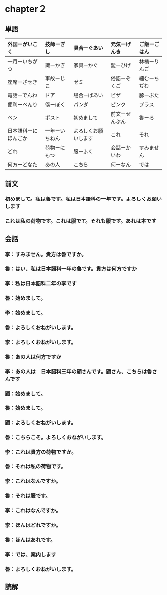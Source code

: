 # chapter２
## 単語
| 外国ーがいこく | 技師ーぎし | 具合ーぐあい | 元気ーげんき   | ご飯ーごはん |
|:---------------|:-----------|:-------------|:---------------|:-------------|
| 一月ーいちがつ | 鍵ーかぎ   | 家具ーかぐ   | 髭ーひげ       | 林檎ーりんご |
| 座席ーざせき   | 事故ーじこ | ゼミ         | 俗語ーぞくご   | 縮むーちぢむ |
| 電話ーでんわ   | ドア       | 場合ーばあい | ビザ           | 豚ーぶた     |
| 便利ーべんり   | 僕ーぼく   | パンダ       | ピンク         | プラス       |
| ペン           | ポスト     | 初めまして   | 前文ーぜんぶん | 魯ーろ       |
|日本語科ーにほんごか|一年ーいちねん|よろしくお願いします|これ|それ|あれ|
|どれ |荷物ーにもつ|服ーふく |会話ーかいわ|すみません |貴方ーあなた|
|何方ーどなた|あの人|こちら |何ーなん|では|案内しますーあんないします|
## 前文
### 初めまして。私は魯です。私は日本語科の一年です。よろしくお願いします
### これは私の荷物です。これは服です。それも服です。あれは本です
## 会話
### 李：すみません。貴方は魯ですか。
### 魯：はい、私は日本語科一年の魯です。貴方は何方ですか
### 李：私は日本語科二年の李です
### 魯：始めまして。
### 李：始めまして。
### 魯：よろしくおねがいします。
### 李：よろしくおねがいします。
### 魯：あの人は何方ですか
### 李：あの人は　日本語科三年の顧さんです。顧さん、こちらは魯さんです
### 顧：始めまして。
### 魯：始めまして。
### 顧：よろしくおねがいします。
### 魯：こちらこそ。よろしくおねがいします。
### 李：これは貴方の荷物ですか。
### 魯：それは私の荷物です。
### 李：これはなんですか。
### 魯：それは服です。
### 李：これはなんですか。
### 李：ほんはどれですか。
### 魯：ほんはあれです。
### 李：では、案内します
### 魯：よろしくおねがいします。
## 読解
